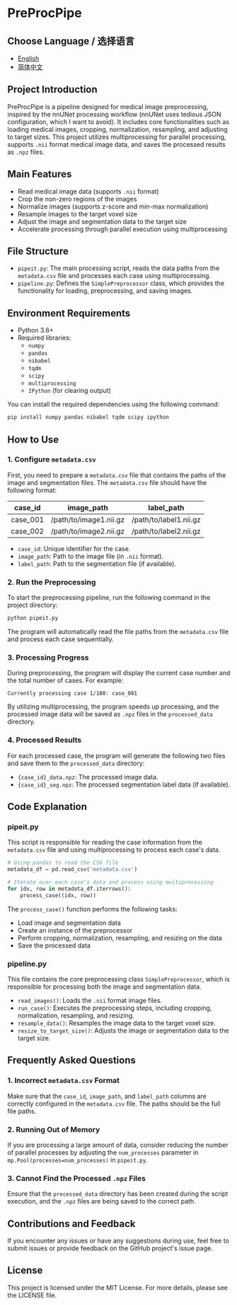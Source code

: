 
# PreProcPipe
## Choose Language / 选择语言

- [English](readme_en.md)
- [简体中文](readme.md)
## Project Introduction

PreProcPipe is a pipeline designed for medical image preprocessing, inspired by the nnUNet processing workflow (nnUNet uses tedious JSON configuration, which I want to avoid). It includes core functionalities such as loading medical images, cropping, normalization, resampling, and adjusting to target sizes. This project utilizes multiprocessing for parallel processing, supports `.nii` format medical image data, and saves the processed results as `.npz` files.

## Main Features

- Read medical image data (supports `.nii` format)
- Crop the non-zero regions of the images
- Normalize images (supports z-score and min-max normalization)
- Resample images to the target voxel size
- Adjust the image and segmentation data to the target size
- Accelerate processing through parallel execution using multiprocessing

## File Structure

- `pipeit.py`: The main processing script, reads the data paths from the `metadata.csv` file and processes each case using multiprocessing.
- `pipeline.py`: Defines the `SimplePreprocessor` class, which provides the functionality for loading, preprocessing, and saving images.

## Environment Requirements

- Python 3.6+
- Required libraries:
  - `numpy`
  - `pandas`
  - `nibabel`
  - `tqdm`
  - `scipy`
  - `multiprocessing`
  - `IPython` (for clearing output)

You can install the required dependencies using the following command:
```bash
pip install numpy pandas nibabel tqdm scipy ipython
```

## How to Use

### 1. Configure `metadata.csv`

First, you need to prepare a `metadata.csv` file that contains the paths of the image and segmentation files. The `metadata.csv` file should have the following format:

| case_id  | image_path                  | label_path                  |
|----------|-----------------------------|-----------------------------|
| case_001 | /path/to/image1.nii.gz       | /path/to/label1.nii.gz       |
| case_002 | /path/to/image2.nii.gz       | /path/to/label2.nii.gz       |

- `case_id`: Unique identifier for the case.
- `image_path`: Path to the image file (in `.nii` format).
- `label_path`: Path to the segmentation file (if available).

### 2. Run the Preprocessing

To start the preprocessing pipeline, run the following command in the project directory:

```bash
python pipeit.py
```

The program will automatically read the file paths from the `metadata.csv` file and process each case sequentially.

### 3. Processing Progress

During preprocessing, the program will display the current case number and the total number of cases. For example:

```
Currently processing case 1/100: case_001
```

By utilizing multiprocessing, the program speeds up processing, and the processed image data will be saved as `.npz` files in the `processed_data` directory.

### 4. Processed Results

For each processed case, the program will generate the following two files and save them to the `processed_data` directory:

- `{case_id}_data.npz`: The processed image data.
- `{case_id}_seg.npz`: The processed segmentation label data (if available).

## Code Explanation

### pipeit.py

This script is responsible for reading the case information from the `metadata.csv` file and using multiprocessing to process each case's data.

```python
# Using pandas to read the CSV file
metadata_df = pd.read_csv('metadata.csv')

# Iterate over each case's data and process using multiprocessing
for idx, row in metadata_df.iterrows():
    process_case((idx, row))
```

The `process_case()` function performs the following tasks:
- Load image and segmentation data
- Create an instance of the preprocessor
- Perform cropping, normalization, resampling, and resizing on the data
- Save the processed data

### pipeline.py

This file contains the core preprocessing class `SimplePreprocessor`, which is responsible for processing both the image and segmentation data.

- `read_images()`: Loads the `.nii` format image files.
- `run_case()`: Executes the preprocessing steps, including cropping, normalization, resampling, and resizing.
- `resample_data()`: Resamples the image data to the target voxel size.
- `resize_to_target_size()`: Adjusts the image or segmentation data to the target size.

## Frequently Asked Questions

### 1. Incorrect `metadata.csv` Format

Make sure that the `case_id`, `image_path`, and `label_path` columns are correctly configured in the `metadata.csv` file. The paths should be the full file paths.

### 2. Running Out of Memory

If you are processing a large amount of data, consider reducing the number of parallel processes by adjusting the `num_processes` parameter in `mp.Pool(processes=num_processes)` in `pipeit.py`.

### 3. Cannot Find the Processed `.npz` Files

Ensure that the `processed_data` directory has been created during the script execution, and the `.npz` files are being saved to the correct path.

## Contributions and Feedback

If you encounter any issues or have any suggestions during use, feel free to submit issues or provide feedback on the GitHub project's issue page.

## License

This project is licensed under the MIT License. For more details, please see the LICENSE file.